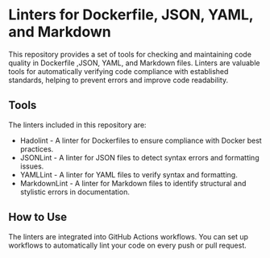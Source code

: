 # Linters for Dockerfile, JSON, YAML, and Markdown

This repository provides a set of tools for checking and maintaining code quality in
Dockerfile ,JSON, YAML, and Markdown files.
Linters are valuable tools for automatically verifying code compliance with established
standards, helping to prevent errors and improve code readability.

## Tools

The linters included in this repository are:

- Hadolint - A linter for Dockerfiles to ensure compliance with Docker best practices.
- JSONLint - A linter for JSON files to detect syntax errors and formatting issues.
- YAMLLint - A linter for YAML files to verify syntax and formatting.
- MarkdownLint - A linter for Markdown files to identify structural and stylistic
errors in documentation.

## How to Use

The linters are integrated into GitHub Actions workflows. You can set up workflows to
automatically lint your code on every push or pull request.
